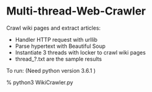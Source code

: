 # Multi-thread-Web-Crawler

Crawl wiki pages and extract articles:

- Handler HTTP request with urllib
- Parse hypertext with Beautiful Soup
- Instantiate 3 threads with locker to crawl wiki pages
- thread_?.txt are the sample results

To run: (Need python version 3.6.1 )

% python3 WikiCrawler.py
